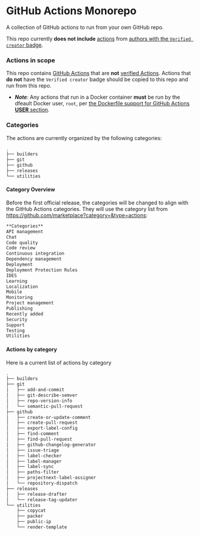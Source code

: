 # GitHub Actions Monorepo

A collection of GitHub actions to run from your own GitHub repo.

This repo currently **does not include** [actions](https://docs.github.com/actions/automating-your-workflow-with-github-actions/using-github-marketplace-actions) from [authors with the `Verified creator` badge](https://docs.github.com/en/apps/github-marketplace/github-marketplace-overview/about-marketplace-badges).

### Actions in scope

This repo contains [GitHub Actions](https://github.com/marketplace?type=actions) that are **not** [verified Actions](https://docs.github.com/actions/automating-your-workflow-with-github-actions/using-github-marketplace-actions).  Actions that **do not** have the `Verified creator` badge should be copied to this repo and run from this repo.
- ***Note***: Any actions that run in a Docker container **must** be run by the dfeault Docker user, `root`, per [the Dockerfile support for GitHub Actions **USER** section](https://docs.github.com/en/actions/creating-actions/dockerfile-support-for-github-actions#user).


### Categories

The actions are currently organized by the following categories:
```bash
.
├── builders
├── git
├── github
├── releases
└── utilities
```

#### Category Overview

Before the first official release, the categories will be changed to align with the GitHub Actions categories. They will use the category list from https://github.com/marketplace?category=&type=actions:

```markdown
**Categories**
API management
Chat
Code quality
Code review
Continuous integration
Dependency management
Deployment
Deployment Protection Rules
IDES
Learning
Localization
Mobile
Monitoring
Project management
Publishing
Recently added
Security
Support
Testing
Utilities
```


#### Actions by category

Here is a current list of actions by category
```bash
.
├── builders
├── git
│   ├── add-and-commit
│   ├── git-describe-semver
│   ├── repo-version-info
│   └── semantic-pull-request
├── github
│   ├── create-or-update-comment
│   ├── create-pull-request
│   ├── export-label-config
│   ├── find-comment
│   ├── find-pull-request
│   ├── github-changelog-generator
│   ├── issue-triage
│   ├── label-checker
│   ├── label-manager
│   ├── label-sync
│   ├── paths-filter
│   ├── projectnext-label-assigner
│   └── repository-dispatch
├── releases
│   ├── release-drafter
│   └── release-tag-updater
└── utilities
    ├── copycat
    ├── packer
    ├── public-ip
    └── render-template
```
